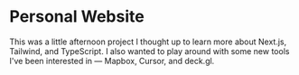# Personal Website

This was a little afternoon project I thought up to learn more about Next.js, Tailwind, and TypeScript. I also wanted to play around with some new tools I've been interested in — Mapbox, Cursor, and deck.gl.